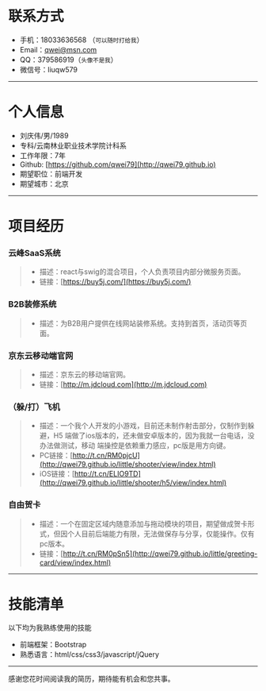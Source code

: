 
# 联系方式

- 手机：18033636568 （```可以随时打给我```）
- Email：qwei@msn.com
- QQ：379586919（```头像不是我```）
- 微信号：liuqw579

---

# 个人信息

 - 刘庆伟/男/1989 
 - 专科/云南林业职业技术学院计科系 
 - 工作年限：7年
 - Github: [https://github.com/qwei79](http://qwei79.github.io)
 - 期望职位：前端开发
 - 期望城市：北京

---

# 项目经历

### 云峰SaaS系统
> - 描述：react与swig的混合项目，个人负责项目内部分微服务页面。
> - 链接：[https://buy5j.com/](https://buy5j.com/)

### B2B装修系统
> - 描述：为B2B用户提供在线网站装修系统。支持到首页，活动页等页面。

### 京东云移动端官网
> - 描述：京东云的移动端官网。
> - 链接：[http://m.jdcloud.com](http://m.jdcloud.com)

### （躲/打）飞机
> - 描述：一个我个人开发的小游戏，目前还未制作射击部分，仅制作到躲避，H5 端做了ios版本的，还未做安卓版本的，因为我就一台电话，没办法做测试，移动
端操控是依赖重力感应，pc版是用方向键。
> - PC链接：[http://t.cn/RM0pjcU](http://qwei79.github.io/little/shooter/view/index.html)
> - iOS链接：[http://t.cn/ELIO9TD](http://qwei79.github.io/little/shooter/h5/view/index.html)

### 自由贺卡
> - 描述：一个在固定区域内随意添加与拖动模块的项目，期望做成贺卡形式，但因个人目前后端能力有限，无法做保存与分享，仅能操作。仅有pc版本。
> - 链接：[http://t.cn/RM0pSn5](http://qwei79.github.io/little/greeting-card/view/index.html)

---
# 技能清单

以下均为我熟练使用的技能

- 前端框架：Bootstrap
- 熟悉语言：html/css/css3/javascript/jQuery


---


感谢您花时间阅读我的简历，期待能有机会和您共事。
